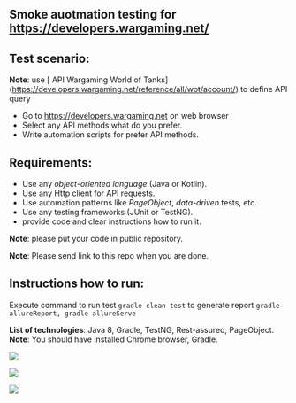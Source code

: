 ## Smoke auotmation testing for https://developers.wargaming.net/

## Test scenario:
**Note**: use [ API Wargaming World of Tanks] (https://developers.wargaming.net/reference/all/wot/account/) to define API query
- Go to https://developers.wargaming.net on web browser
- Select any API methods what do you prefer.
- Write automation scripts for prefer API methods. 
    
## Requirements:
- Use any *object-oriented language* (Java or Kotlin).
- Use any Http client for API requests.
- Use automation patterns like *PageObject*, *data-driven* tests, etc.
- Use any testing frameworks (JUnit or TestNG). 
- provide code and clear instructions how to run it.

**Note**: please put your code in public repository.

**Note**: Please send link to this repo when you are done.

## Instructions how to run:
Execute command 
to run test ```gradle clean test```
to generate report ```gradle allureReport, gradle allureServe```

**List of technologies**: Java 8, Gradle, TestNG, Rest-assured, PageObject.
**Note**: You should have installed Chrome browser, Gradle.

![](https://c.radikal.ru/c35/1908/0e/66f58a0f94c9.png)

![](https://a.radikal.ru/a19/1908/a8/b7e80ebfa8c2.png)

![](https://d.radikal.ru/d23/1908/68/5aee33e1c0cd.png)




